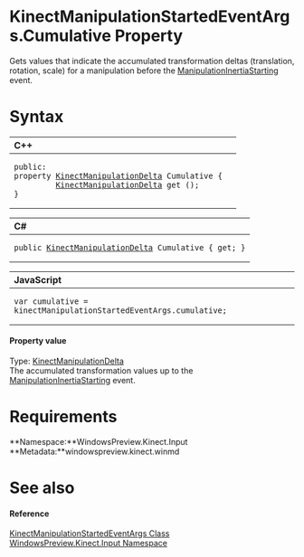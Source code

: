 KinectManipulationStartedEventArgs.Cumulative Property  
======================================================  

Gets values that indicate the accumulated transformation deltas (translation, rotation, scale) for a manipulation before the [ManipulationInertiaStarting](../../KinectGestureRecognizer/Events/ManipulationInertiaStarting.md) event. <span id="syntaxSection"></span>

Syntax  
======  

<table>
<colgroup>
<col width="100%" />
</colgroup>
<thead>
<tr class="header">
<th align="left">C++</th>
</tr>
</thead>
<tbody>
<tr class="odd">
<td align="left"><pre><code>public:  
property <a href="../../KinectManipulationDelta.md">KinectManipulationDelta</a> Cumulative {  
         <a href="../../KinectManipulationDelta.md">KinectManipulationDelta</a> get ();  
}</code></pre></td>
</tr>
</tbody>
</table>

<table>
<colgroup>
<col width="100%" />
</colgroup>
<thead>
<tr class="header">
<th align="left">C#</th>
</tr>
</thead>
<tbody>
<tr class="odd">
<td align="left"><pre><code>public <a href="../../KinectManipulationDelta.md">KinectManipulationDelta</a> Cumulative { get; }</code></pre></td>
</tr>
</tbody>
</table>

<table>
<colgroup>
<col width="100%" />
</colgroup>
<thead>
<tr class="header">
<th align="left">JavaScript</th>
</tr>
</thead>
<tbody>
<tr class="odd">
<td align="left"><pre><code>var cumulative = kinectManipulationStartedEventArgs.cumulative;</code></pre></td>
</tr>
</tbody>
</table>

<span id="ID4EV"></span>
#### Property value  

Type: [KinectManipulationDelta](../../KinectManipulationDelta.md)  
 The accumulated transformation values up to the [ManipulationInertiaStarting](../../KinectGestureRecognizer/Events/ManipulationInertiaStarting.md) event.  

<span id="requirements"></span>

Requirements  
============  

**Namespace:**WindowsPreview.Kinect.Input  
**Metadata:**windowspreview.kinect.winmd  

<span id="ID4EEB"></span>

See also  
========  

<span id="ID4EGB"></span>
#### Reference  

[KinectManipulationStartedEventArgs Class](../../KinectManipulationStartedE.md)  
 [WindowsPreview.Kinect.Input Namespace](../../../Kinect.Input.md)  



<!--Please do not edit the data in the comment block below.-->
<!--
TOCTitle : Cumulative Property
RLTitle : KinectManipulationStartedEventArgs.Cumulative Property
KeywordK : Cumulative property
KeywordK : KinectManipulationStartedEventArgs.Cumulative property
KeywordF : WindowsPreview.Kinect.Input.KinectManipulationStartedEventArgs.Cumulative
KeywordF : KinectManipulationStartedEventArgs.Cumulative
KeywordF : Cumulative
KeywordF : WindowsPreview.Kinect.Input.KinectManipulationStartedEventArgs.Cumulative
KeywordA : P:WindowsPreview.Kinect.Input.KinectManipulationStartedEventArgs.Cumulative
AssetID : P:WindowsPreview.Kinect.Input.KinectManipulationStartedEventArgs.Cumulative
Locale : en-us
CommunityContent : 1
APIType : Managed
APILocation : windowspreview.kinect.winmd
APIName : WindowsPreview.Kinect.Input.KinectManipulationStartedEventArgs.Cumulative
TargetOS : Windows
TopicType : kbSyntax
DevLang : VB
DevLang : CSharp
DevLang : JavaScript
DevLang : C++
DocSet : K4Wv2
ProjType : K4Wv2Proj
Technology : Kinect for Windows
Product : Kinect for Windows SDK v2
productversion : 20
-->
